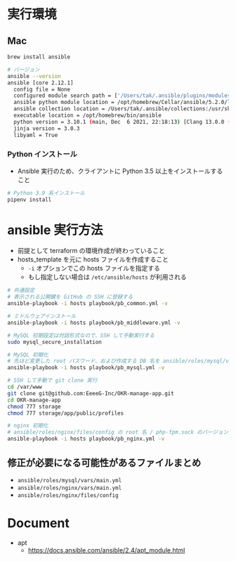 # 実行環境

## Mac

```sh
brew install ansible

# バージョン
ansible --version
ansible [core 2.12.1]
  config file = None
  configured module search path = ['/Users/tak/.ansible/plugins/modules', '/usr/share/ansible/plugins/modules']
  ansible python module location = /opt/homebrew/Cellar/ansible/5.2.0/libexec/lib/python3.10/site-packages/ansible
  ansible collection location = /Users/tak/.ansible/collections:/usr/share/ansible/collections
  executable location = /opt/homebrew/bin/ansible
  python version = 3.10.1 (main, Dec  6 2021, 22:18:13) [Clang 13.0.0 (clang-1300.0.29.3)]
  jinja version = 3.0.3
  libyaml = True
```

### Python インストール

- Ansible 実行のため、クライアントに Python 3.5 以上をインストールすること

```sh
# Python 3.9 系インストール
pipenv install
```

# ansible 実行方法

- 前提として terraform の環境作成が終わっていること
- hosts_template を元に hosts ファイルを作成すること
  - `-i` オプションでこの hosts ファイルを指定する
  - もし指定しない場合は `/etc/ansible/hosts` が利用される

```sh
# 共通設定
# 表示される公開鍵を GitHub の SSH に登録する
ansible-playbook -i hosts playbook/pb_common.yml -v

# ミドルウェアインストール
ansible-playbook -i hosts playbook/pb_middleware.yml -v

# MySQL 初期設定は対話形式なので、SSH して手動実行する
sudo mysql_secure_installation

# MySQL 初期化
# 先ほど変更した root パスワード、および作成する DB 名を ansible/roles/mysql/vars/main.yml に反映する
ansible-playbook -i hosts playbook/pb_mysql.yml -v

# SSH して手動で git clone 実行
cd /var/www
git clone git@github.com:EeeeG-Inc/OKR-manage-app.git
cd OKR-manage-app
chmod 777 storage
chmod 777 storage/app/public/profiles

# nginx 初期化
# ansible/roles/nginx/files/config の root 名 / php-fpm.sock のバージョンが合っているか確認すること
ansible-playbook -i hosts playbook/pb_nginx.yml -v
```

## 修正が必要になる可能性があるファイルまとめ

- `ansible/roles/mysql/vars/main.yml`
- `ansible/roles/nginx/vars/main.yml`
- `ansible/roles/nginx/files/config`

# Document

- apt
  - https://docs.ansible.com/ansible/2.4/apt_module.html
